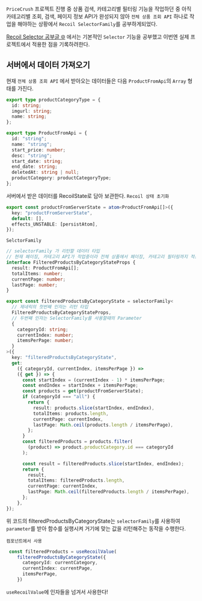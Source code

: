`PriceCrush` 프로젝트 진행 중 상품 검색, 카테고리별 필터링 기능을 작업하던 중 아직 카테고리별 조회, 검색, 페이지 정보 API가 완성되지 않아 `전체 상품 조회 API` 하나로 작업을 해야하는 상황에서 `Recoil SelectorFamily`를 공부하게되었다.

[Recoil Selector 공부글 🌐](https://velog.io/@strongorange/Recoil-Selector) 에서는 기본적인 `Selector` 기능을 공부했고 이번엔 실제 프로젝트에서 적용한 점을 기록하려한다.

## 서버에서 데이터 가져오기

현재 `전체 상품 조회 API` 에서 받아오는 데이터들은 다음 `ProductFromApi`의 `Array` 형태를 가진다.

```typescript
export type productCategoryType = {
  id: string;
  imgurl: string;
  name: string;
};

export type ProductFromApi = {
  id: "string";
  name: "string";
  start_price: number;
  desc: "string";
  start_date: string;
  end_date: string;
  deletedAt: string | null;
  productCategory: productCategoryType;
};
```

서버에서 받은 데이터를 RecoilState로 담아 보관한다.
`Recoil 상태 초기화`

```typescript
export const productFromServerState = atom<ProductFromApi[]>({
  key: "productFromServerState",
  default: [],
  effects_UNSTABLE: [persistAtom],
});
```

`SelctorFamily`

```typescript
// selectorFamily 가 리턴할 데이터 타입
// 현재 페이징, 카테고리 API가 작업중이라 전체 상품에서 페이징, 카테고리 필터링까지 적용
interface FilteredProductsByCategoryStateProps {
  result: ProductFromApi[];
  totalItems: number;
  currentPage: number;
  lastPage: number;
}

export const filteredProductsByCategoryState = selectorFamily<
  // 제네릭의 첫번째 인자는 리턴 타입
  FilteredProductsByCategoryStateProps,
  // 두번째 인자는 SelectorFamily를 사용할때의 Parameter
  {
    categoryId: string;
    currentIndex: number;
    itemsPerPage: number;
  }
>({
  key: "filteredProductsByCategoryState",
  get:
    ({ categoryId, currentIndex, itemsPerPage }) =>
    ({ get }) => {
      const startIndex = (currentIndex - 1) * itemsPerPage;
      const endIndex = startIndex + itemsPerPage;
      const products = get(productFromServerState);
      if (categoryId === "all") {
        return {
          result: products.slice(startIndex, endIndex),
          totalItems: products.length,
          currentPage: currentIndex,
          lastPage: Math.ceil(products.length / itemsPerPage),
        };
      }
      const filteredProducts = products.filter(
        (product) => product.productCategory.id === categoryId
      );

      const result = filteredProducts.slice(startIndex, endIndex);
      return {
        result,
        totalItems: filteredProducts.length,
        currentPage: currentIndex,
        lastPage: Math.ceil(filteredProducts.length / itemsPerPage),
      };
    },
});
```

위 코드의 filteredProductsByCategoryState는 `selectorFamily`를 사용하여 `parameter`를 받아 함수를 실행시켜 거기에 맞는 값을 리턴해주는 동작을 수행한다.

`컴포넌트에서 사용`

```typescript
 const filteredProducts = useRecoilValue(
    filteredProductsByCategoryState({
      categoryId: currentCategory,
      currentIndex: currentPage,
      itemsPerPage,
    })
```

`useRecoilValue`에 인자들을 넘겨서 사용한다!
